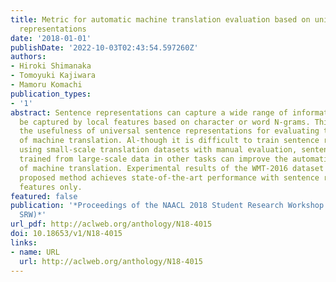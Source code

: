 ```yaml
---
title: Metric for automatic machine translation evaluation based on universal sentence
  representations
date: '2018-01-01'
publishDate: '2022-10-03T02:43:54.597260Z'
authors:
- Hiroki Shimanaka
- Tomoyuki Kajiwara
- Mamoru Komachi
publication_types:
- '1'
abstract: Sentence representations can capture a wide range of information that cannot
  be captured by local features based on character or word N-grams. This paper examines
  the usefulness of universal sentence representations for evaluating the quality
  of machine translation. Al-though it is difficult to train sentence representations
  using small-scale translation datasets with manual evaluation, sentence representations
  trained from large-scale data in other tasks can improve the automatic evaluation
  of machine translation. Experimental results of the WMT-2016 dataset show that the
  proposed method achieves state-of-the-art performance with sentence representation
  features only.
featured: false
publication: '*Proceedings of the NAACL 2018 Student Research Workshop (NAACL 2018
  SRW)*'
url_pdf: http://aclweb.org/anthology/N18-4015
doi: 10.18653/v1/N18-4015
links:
- name: URL
  url: http://aclweb.org/anthology/N18-4015
---
```


